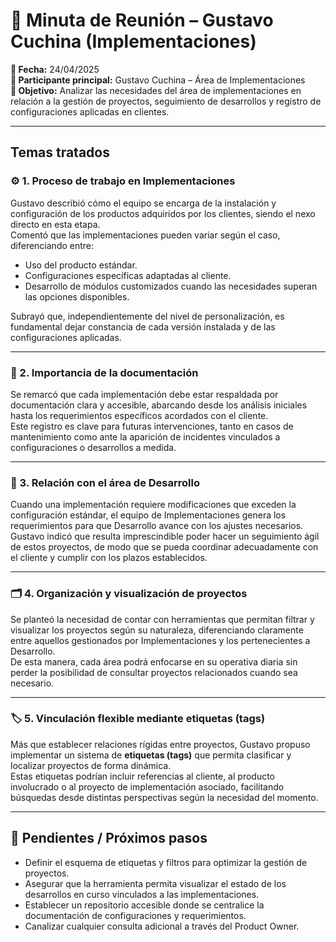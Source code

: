 # 📝 Minuta de Reunión – Gustavo Cuchina (Implementaciones)

**📅 Fecha:** 24/04/2025  
**👤 Participante principal:** Gustavo Cuchina – Área de Implementaciones  
**🎯 Objetivo:** Analizar las necesidades del área de implementaciones en relación a la gestión de proyectos, seguimiento de desarrollos y registro de configuraciones aplicadas en clientes.

---

## Temas tratados

### ⚙️ 1. Proceso de trabajo en Implementaciones

Gustavo describió cómo el equipo se encarga de la instalación y configuración de los productos adquiridos por los clientes, siendo el nexo directo en esta etapa.  
Comentó que las implementaciones pueden variar según el caso, diferenciando entre:

- Uso del producto estándar.
- Configuraciones específicas adaptadas al cliente.
- Desarrollo de módulos customizados cuando las necesidades superan las opciones disponibles.

Subrayó que, independientemente del nivel de personalización, es fundamental dejar constancia de cada versión instalada y de las configuraciones aplicadas.

---

### 📄 2. Importancia de la documentación

Se remarcó que cada implementación debe estar respaldada por documentación clara y accesible, abarcando desde los análisis iniciales hasta los requerimientos específicos acordados con el cliente.  
Este registro es clave para futuras intervenciones, tanto en casos de mantenimiento como ante la aparición de incidentes vinculados a configuraciones o desarrollos a medida.

---

### 🔗 3. Relación con el área de Desarrollo

Cuando una implementación requiere modificaciones que exceden la configuración estándar, el equipo de Implementaciones genera los requerimientos para que Desarrollo avance con los ajustes necesarios.  
Gustavo indicó que resulta imprescindible poder hacer un seguimiento ágil de estos proyectos, de modo que se pueda coordinar adecuadamente con el cliente y cumplir con los plazos establecidos.

---

### 🗂️ 4. Organización y visualización de proyectos

Se planteó la necesidad de contar con herramientas que permitan filtrar y visualizar los proyectos según su naturaleza, diferenciando claramente entre aquellos gestionados por Implementaciones y los pertenecientes a Desarrollo.  
De esta manera, cada área podrá enfocarse en su operativa diaria sin perder la posibilidad de consultar proyectos relacionados cuando sea necesario.

---

### 🏷️ 5. Vinculación flexible mediante etiquetas (tags)

Más que establecer relaciones rígidas entre proyectos, Gustavo propuso implementar un sistema de **etiquetas (tags)** que permita clasificar y localizar proyectos de forma dinámica.  
Estas etiquetas podrían incluir referencias al cliente, al producto involucrado o al proyecto de implementación asociado, facilitando búsquedas desde distintas perspectivas según la necesidad del momento.

---

## 🔄 Pendientes / Próximos pasos

- Definir el esquema de etiquetas y filtros para optimizar la gestión de proyectos.
- Asegurar que la herramienta permita visualizar el estado de los desarrollos en curso vinculados a las implementaciones.
- Establecer un repositorio accesible donde se centralice la documentación de configuraciones y requerimientos.
- Canalizar cualquier consulta adicional a través del Product Owner.
